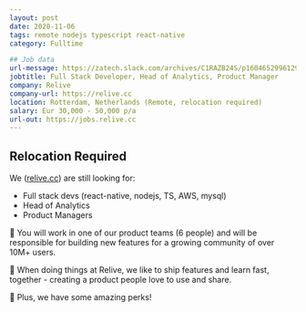 ```yaml
---
layout: post
date: 2020-11-06
tags: remote nodejs typescript react-native
category: Fulltime

## Job data
url-message: https://zatech.slack.com/archives/C1RAZB24S/p1604652996129300
jobtitle: Full Stack Developer, Head of Analytics, Product Manager
company: Relive
company-url: https://relive.cc
location: Rotterdam, Netherlands (Remote, relocation required)
salary: Eur 30,000 - 50,000 p/a
url-out: https://jobs.relive.cc
---
```


## Relocation Required

We ([relive.cc](https://relive.cc)) are still looking for:

- Full stack devs (react-native, nodejs, TS, AWS, mysql)
- Head of Analytics
- Product Managers

🦸‍ You will work in one of our product teams (6 people) and will be responsible for building new features for a growing community of over 10M+ users.

:rocket: When doing things at Relive, we like to ship features and learn fast, together - creating a product people love to use and share.

:eyes: Plus, we have some amazing perks!
